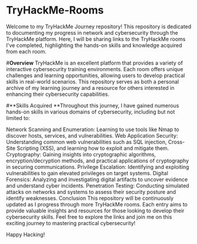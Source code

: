 # TryHackMe-Rooms
Welcome to my TryHackMe Journey repository! This repository is dedicated to documenting my progress in network and cybersecurity through the TryHackMe platform. Here, I will be sharing links to the TryHackMe rooms I've completed, highlighting the hands-on skills and knowledge acquired from each room.

#**Overview**
TryHackMe is an excellent platform that provides a variety of interactive cybersecurity training environments. Each room offers unique challenges and learning opportunities, allowing users to develop practical skills in real-world scenarios. This repository serves as both a personal archive of my learning journey and a resource for others interested in enhancing their cybersecurity capabilities.

#**Skills Acquired
**Throughout this journey, I have gained numerous hands-on skills in various domains of cybersecurity, including but not limited to:

Network Scanning and Enumeration: Learning to use tools like Nmap to discover hosts, services, and vulnerabilities.
Web Application Security: Understanding common web vulnerabilities such as SQL injection, Cross-Site Scripting (XSS), and learning how to exploit and mitigate them.
Cryptography: Gaining insights into cryptographic algorithms, encryption/decryption methods, and practical applications of cryptography in securing communications.
Privilege Escalation: Identifying and exploiting vulnerabilities to gain elevated privileges on target systems.
Digital Forensics: Analyzing and investigating digital artifacts to uncover evidence and understand cyber incidents.
Penetration Testing: Conducting simulated attacks on networks and systems to assess their security posture and identify weaknesses.
Conclusion
This repository will be continuously updated as I progress through more TryHackMe rooms. Each entry aims to provide valuable insights and resources for those looking to develop their cybersecurity skills. Feel free to explore the links and join me on this exciting journey to mastering practical cybersecurity!

Happy Hacking!
